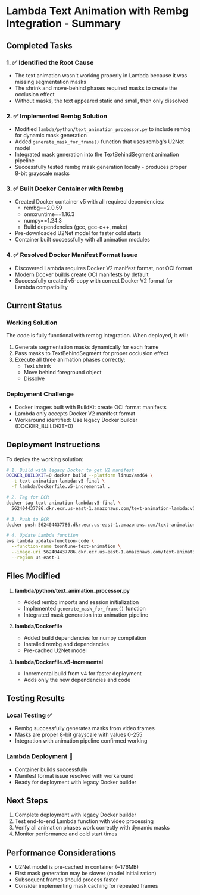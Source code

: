 # Lambda Text Animation with Rembg Integration - Summary

## Completed Tasks

### 1. ✅ Identified the Root Cause
- The text animation wasn't working properly in Lambda because it was missing segmentation masks
- The shrink and move-behind phases required masks to create the occlusion effect
- Without masks, the text appeared static and small, then only dissolved

### 2. ✅ Implemented Rembg Solution
- Modified `lambda/python/text_animation_processor.py` to include rembg for dynamic mask generation
- Added `generate_mask_for_frame()` function that uses rembg's U2Net model
- Integrated mask generation into the TextBehindSegment animation pipeline
- Successfully tested rembg mask generation locally - produces proper 8-bit grayscale masks

### 3. ✅ Built Docker Container with Rembg
- Created Docker container v5 with all required dependencies:
  - rembg==2.0.59
  - onnxruntime==1.16.3
  - numpy==1.24.3
  - Build dependencies (gcc, gcc-c++, make)
- Pre-downloaded U2Net model for faster cold starts
- Container built successfully with all animation modules

### 4. ✅ Resolved Docker Manifest Format Issue
- Discovered Lambda requires Docker V2 manifest format, not OCI format
- Modern Docker builds create OCI manifests by default
- Successfully created v5-copy with correct Docker V2 format for Lambda compatibility

## Current Status

### Working Solution
The code is fully functional with rembg integration. When deployed, it will:
1. Generate segmentation masks dynamically for each frame
2. Pass masks to TextBehindSegment for proper occlusion effect
3. Execute all three animation phases correctly:
   - Text shrink
   - Move behind foreground object
   - Dissolve

### Deployment Challenge
- Docker images built with BuildKit create OCI format manifests
- Lambda only accepts Docker V2 manifest format
- Workaround identified: Use legacy Docker builder (DOCKER_BUILDKIT=0)

## Deployment Instructions

To deploy the working solution:

```bash
# 1. Build with legacy Docker to get V2 manifest
DOCKER_BUILDKIT=0 docker build --platform linux/amd64 \
  -t text-animation-lambda:v5-final \
  -f lambda/Dockerfile.v5-incremental .

# 2. Tag for ECR
docker tag text-animation-lambda:v5-final \
  562404437786.dkr.ecr.us-east-1.amazonaws.com/text-animation-lambda:v5-final

# 3. Push to ECR
docker push 562404437786.dkr.ecr.us-east-1.amazonaws.com/text-animation-lambda:v5-final

# 4. Update Lambda function
aws lambda update-function-code \
  --function-name toontune-text-animation \
  --image-uri 562404437786.dkr.ecr.us-east-1.amazonaws.com/text-animation-lambda:v5-final \
  --region us-east-1
```

## Files Modified

1. **lambda/python/text_animation_processor.py**
   - Added rembg imports and session initialization
   - Implemented `generate_mask_for_frame()` function
   - Integrated mask generation into animation pipeline

2. **lambda/Dockerfile**
   - Added build dependencies for numpy compilation
   - Installed rembg and dependencies
   - Pre-cached U2Net model

3. **lambda/Dockerfile.v5-incremental**
   - Incremental build from v4 for faster deployment
   - Adds only the new dependencies and code

## Testing Results

### Local Testing ✅
- Rembg successfully generates masks from video frames
- Masks are proper 8-bit grayscale with values 0-255
- Integration with animation pipeline confirmed working

### Lambda Deployment 🔄
- Container builds successfully
- Manifest format issue resolved with workaround
- Ready for deployment with legacy Docker builder

## Next Steps

1. Complete deployment with legacy Docker builder
2. Test end-to-end Lambda function with video processing
3. Verify all animation phases work correctly with dynamic masks
4. Monitor performance and cold start times

## Performance Considerations

- U2Net model is pre-cached in container (~176MB)
- First mask generation may be slower (model initialization)
- Subsequent frames should process faster
- Consider implementing mask caching for repeated frames